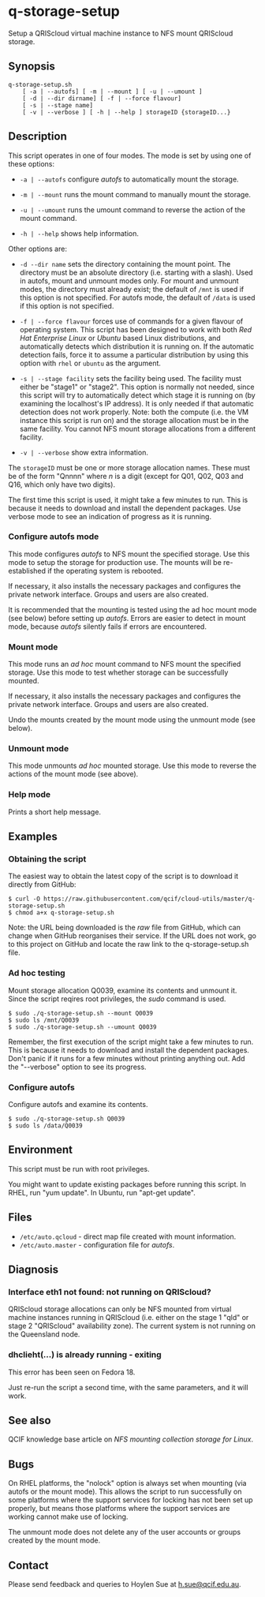 q-storage-setup
===============

Setup a QRIScloud virtual machine instance to NFS mount QRIScloud storage.

Synopsis
--------

    q-storage-setup.sh
        [ -a | --autofs] [ -m | --mount ] [ -u | --umount ]
        [ -d | --dir dirname] [ -f | --force flavour]
        [ -s | --stage name]
        [ -v | --verbose ] [ -h | --help ] storageID {storageID...}

Description
-----------

This script operates in one of four modes. The mode is set by using one
of these options:

- `-a | --autofs` configure _autofs_ to automatically mount the storage.

- `-m | --mount` runs the mount command to manually mount the storage.

- `-u | --umount` runs the umount command to reverse the action of the mount command.

- `-h | --help` shows help information.

Other options are:

- `-d --dir name` sets the directory containing the mount point. The
directory must be an absolute directory (i.e. starting with a
slash). Used in autofs, mount and unmount modes only. For mount and
unmount modes, the directory must already exist; the default of `/mnt`
is used if this option is not specified. For autofs mode, the default
of `/data` is used if this option is not specified.


- `-f | --force flavour` forces use of commands for a given flavour of
operating system.  This script has been designed to work with both
_Red Hat Enterprise Linux_ or _Ubuntu_ based Linux distributions, and
automatically detects which distribution it is running on. If the
automatic detection fails, force it to assume a particular
distribution by using this option with `rhel` or `ubuntu` as the
argument.

- `-s | --stage facility` sets the facility being used. The
facility must either be "stage1" or "stage2". This option is normally
not needed, since this script will try to automatically detect which
stage it is running on (by examining the localhost's IP address).  It
is only needed if that automatic detection does not work
properly. Note: both the compute (i.e. the VM instance this script is
run on) and the storage allocation must be in the same facility. You
cannot NFS mount storage allocations from a different facility.

- `-v | --verbose` show extra information.

The `storageID` must be one or more storage allocation names. These must be of
the form "Qnnnn" where _n_ is a digit (except for Q01, Q02, Q03 and
Q16, which only have two digits).

The first time this script is used, it might take a few minutes to
run. This is because it needs to download and install the dependent
packages. Use verbose mode to see an indication of progress as it is
running.

### Configure autofs mode

This mode configures _autofs_ to NFS mount the specified storage. Use
this mode to setup the storage for production use.  The mounts will be
re-established if the operating system is rebooted.

If necessary, it also installs the necessary packages and configures the
private network interface. Groups and users are also created.

It is recommended that the mounting is tested using the ad hoc mount
mode (see below) before setting up _autofs_. Errors are easier to
detect in mount mode, because _autofs_ silently fails if errors are
encountered.

### Mount mode

This mode runs an _ad hoc_ mount command to NFS mount the specified
storage. Use this mode to test whether storage can be successfully
mounted.

If necessary, it also installs the necessary packages and configures the
private network interface. Groups and users are also created.

Undo the mounts created by the mount mode using the unmount mode (see below).

### Unmount mode

This mode unmounts _ad hoc_ mounted storage. Use this mode to
reverse the actions of the mount mode (see above).

### Help mode

Prints a short help message.

Examples
--------

### Obtaining the script

The easiest way to obtain the latest copy of the script is
to download it directly from GitHub:

    $ curl -O https://raw.githubusercontent.com/qcif/cloud-utils/master/q-storage-setup.sh
    $ chmod a+x q-storage-setup.sh

Note: the URL being downloaded is the _raw_ file from GitHub, which
can change when GitHub reorganises their service. If the URL does not
work, go to this project on GitHub and locate the raw link to the
q-storage-setup.sh file.

### Ad hoc testing

Mount storage allocation Q0039, examine its contents and unmount it. Since the
script reqires root privileges, the _sudo_ command is used.

    $ sudo ./q-storage-setup.sh --mount Q0039
    $ sudo ls /mnt/Q0039
    $ sudo ./q-storage-setup.sh --umount Q0039

Remember, the first execution of the script might take a few minutes
to run. This is because it needs to download and install the dependent
packages. Don't panic if it runs for a few minutes without printing
anything out. Add the "--verbose" option to see its progress.

### Configure autofs

Configure autofs and examine its contents.

    $ sudo ./q-storage-setup.sh Q0039
    $ sudo ls /data/Q0039


Environment
-----------

This script must be run with root privileges.

You might want to update existing packages before running this
script. In RHEL, run "yum update". In Ubuntu, run "apt-get update".

Files
-----

- `/etc/auto.qcloud` - direct map file created with mount information.
- `/etc/auto.master` - configuration file for _autofs_.

Diagnosis
---------

### Interface eth1 not found: not running on QRIScloud?

QRIScloud storage allocations can only be NFS mounted from virtual
machine instances running in QRIScloud (i.e. either on the stage 1
"qld" or stage 2 "QRIScloud" availability zone). The current system is
not running on the Queensland node.

### dhclieht(...) is already running - exiting

This error has been seen on Fedora 18.

Just re-run the script a second time, with the same parameters, and it
will work.

See also
--------

QCIF knowledge base article on _NFS mounting collection storage for Linux_.

Bugs
----

On RHEL platforms, the "nolock" option is always set when mounting
(via autofs or the mount mode). This allows the script to run
successfully on some platforms where the support services for locking
has not been set up properly, but means those platforms where the
support services are working cannot make use of locking.

The unmount mode does not delete any of the user accounts or groups
created by the mount mode.

Contact
-------

Please send feedback and queries to Hoylen Sue at <h.sue@qcif.edu.au>.
